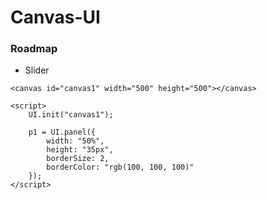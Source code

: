 # Canvas-UI

### Roadmap

- Slider

```
<canvas id="canvas1" width="500" height="500"></canvas>

<script>
    UI.init("canvas1");

    p1 = UI.panel({		
		width: "50%",
		height: "35px",
		borderSize: 2,
		borderColor: "rgb(100, 100, 100)"
	});
</script>
```